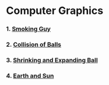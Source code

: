 # Computer Graphics

### 1. [Smoking Guy](./smoking-guy/)

### 2. [Collision of Balls](./collision-of-balls/)

### 3. [Shrinking and Expanding Ball](./shrinking-and-expanding-ball/)

### 4. [Earth and Sun](./earth-and-sun/)
